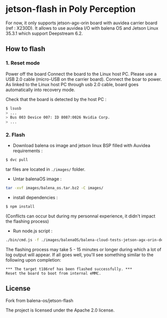 # jetson-flash in Poly Perception

For now, it only supports jetson-agx-orin board with auvidea carrier board (ref : X230D). 
It allows to use auvidea I/O with balena OS and Jetson Linux 35.3.1 which support Deepstream 6.2.

## How to flash
### 1. Reset mode 
Power off the board
Connect the board to the Linux host PC. Please use a USB 2.0 cable (micro-USB on the carrier board).
Connect the boar to power. As linked to the Linux host PC through usb 2.0 cable, board goes automatically into recovery mode. 

Check that the board is detected by the host PC : 

```sh
$ lsusb
> ...
> Bus 003 Device 007: ID 8087:0026 Nvidia Corp.
> ...
```

### 2. Flash 
- Download balena os image and jetson linux BSP filled with Auvidea requirements : 

```sh
$ dvc pull
```
tar files are located in `./images/` folder.

- Untar balenaOS image :

```sh
tar -xvf images/balena_os.tar.bz2 -C images/
```

- install dependencies : 

```sh
$ npm install
```
(Conflicts can occur but during my personnal experience, it didn't impact the flashing process)

- Run node.js script : 

```sh
./bin/cmd.js -f ./images/balenaOS/balena-cloud-tests-jetson-agx-orin-devkit-2.114.19+rev1-v14.10.10.img -p -o ./ -m jetson-agx-orin-devkit
```

The flashing process may take 5 - 15 minutes or longer during which a lot of log output will appear. If all goes well, you'll see something similar to the following upon completion:

```
*** The target t186ref has been flashed successfully. ***
Reset the board to boot from internal eMMC.
```


License
-------

Fork from balena-os/jetson-flash

The project is licensed under the Apache 2.0 license.
